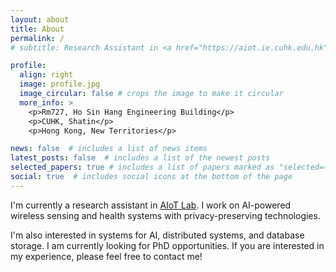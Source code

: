 ```yaml
---
layout: about
title: About
permalink: /
# subtitle: Research Assistant in <a href="https://aiot.ie.cuhk.edu.hk">AIoT Lab</a>

profile:
  align: right
  image: profile.jpg
  image_circular: false # crops the image to make it circular
  more_info: >
    <p>Rm727, Ho Sin Hang Engineering Building</p>
    <p>CUHK, Shatin</p>
    <p>Hong Kong, New Territories</p>

news: false  # includes a list of news items
latest_posts: false  # includes a list of the newest posts
selected_papers: true # includes a list of papers marked as "selected={true}"
social: true  # includes social icons at the bottom of the page
---
```

I'm currently a research assistant in [AIoT Lab](https://aiot.ie.cuhk.edu.hk). I work on AI-powered wireless sensing and health systems with privacy-preserving technologies.

I'm also interested in systems for AI, distributed systems, and database storage. I am currently looking for PhD opportunities. If you are interested in my experience, please feel free to contact me!
